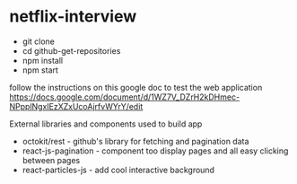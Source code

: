 # netflix-interview

- git clone
- cd github-get-repositories
- npm install
- npm start


follow the instructions on this google doc to test the web application
https://docs.google.com/document/d/1WZ7V_DZrH2kDHmec-NPpplNgxIEzXZxUcoAjrfvWYrY/edit

External libraries and components used to build app
- octokit/rest - github's library for fetching and pagination data
- react-js-pagination - component too display pages and all easy clicking between pages
- react-particles-js - add cool interactive background
